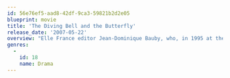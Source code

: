 ```yaml
---
id: 56e76ef5-aad8-42df-9ca3-59821b2d2e05
blueprint: movie
title: 'The Diving Bell and the Butterfly'
release_date: '2007-05-22'
overview: "Elle France editor Jean-Dominique Bauby, who, in 1995 at the age of 43, suffered a stroke that paralyzed his entire body, except his left eye. Using that eye to blink out his memoir, Bauby eloquently described the aspects of his interior world, from the psychological torment of being trapped inside his body to his imagined stories from lands he'd only visited in his mind."
genres:
  -
    id: 18
    name: Drama
---
```

